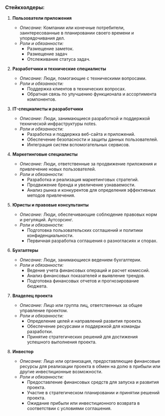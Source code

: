 ### Стейкхолдеры:

1. **Пользователи приложения**
    - *Описание:* Компании или конечные потребители, заинтересованные в планировании своего времени и упорядочивания дел.
    - *Роли и обязанности:*
        - Размещение заметок.
        - Размещение задач
        - Отслеживание статуса задач.

4. **Разработчики и технические специалисты**
    - *Описание:* Люди, помогающие с техническими вопросами.
    - *Роли и обязанности:*
        - Поддержка клиентов в технических вопросах.
        - Обратная связь по улучшению функционала и ассортимента компонентов.

6. **IT-специалисты и разработчики**
    - *Описание:* Люди, занимающиеся разработкой и поддержкой технической инфраструктуры notes.
    - *Роли и обязанности:*
        - Разработка и поддержка веб-сайта и приложений.
        - Обеспечение безопасности и защиты данных пользователей.
        - Интеграция систем вспомогательных сервисов.

7. **Маркетинговые специалисты**
    - *Описание:* Люди, ответственные за продвижение приложения и привлечение новых пользователей.
    - *Роли и обязанности:*
        - Разработка и реализация маркетинговых стратегий.
        - Продвижение бренда и увеличение узнаваемости.
        - Анализ рынка и конкурентов для определения эффективных методов привлечения.

8. **Юристы и правовые консультанты**
    - *Описание:* Люди, обеспечивающие соблюдение правовых норм и регуляций. Аутсорсинг.
    - *Роли и обязанности:*
        - Подготовка пользовательских соглашений и политики конфиденциальности.
        - Первичная разработка соглашения о разногласиях и спорах.

9. **Бухгалтеры**
    - *Описание:* Люди, занимающиеся ведением бухгалтерии.
    - *Роли и обязанности:*
        - Ведение учета финансовых операций и расчет комиссий.
        - Анализ финансовых показателей и выявление трендов.
        - Подготовка финансовых отчетов и прогнозирование бюджета.

10. **Владелец проекта**
    - *Описание:* Лицо или группа лиц, ответственных за общее управление проектом.
    - *Роли и обязанности:*
        - Определение целей и направлений развития проекта.
        - Обеспечение ресурсами и поддержкой для команды разработки.
        - Принятие стратегических решений для достижения успешного выполнения проекта.

11. **Инвестор**
    - *Описание:* Лицо или организация, предоставляющие финансовые ресурсы для реализации проекта в обмен на долю в прибыли или другие инвестиционные возможности.
    - *Роли и обязанности:*
        - Предоставление финансовых средств для запуска и развития проекта.
        - Участие в стратегическом планировании и принятии решений проекта.
        - Ожидание прибыли или инвестиционного возврата в соответствии с условиями соглашения.
